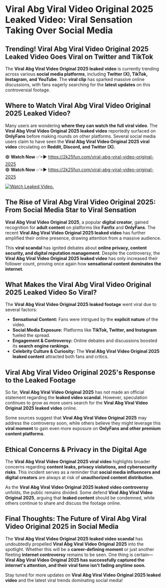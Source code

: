 # Viral Abg Viral Video Original 2025 Leaked Video: Viral Sensation Taking Over Social Media

## **Trending! Viral Abg Viral Video Original 2025 Leaked Video Goes Viral on Twitter and TikTok**
The **Viral Abg Viral Video Original 2025 leaked video** is currently trending across various **social media platforms**, including **Twitter (X), TikTok, Instagram, and YouTube**. The **viral clip** has sparked massive online discussions, with fans eagerly searching for the **latest updates** on this controversial footage.

## **Where to Watch Viral Abg Viral Video Original 2025 Leaked Video?**
Many users are wondering **where they can watch the full viral video**. The **Viral Abg Viral Video Original 2025 leaked video** reportedly surfaced on **OnlyFans** before making rounds on other platforms. Several social media users claim to have seen the **Viral Abg Viral Video Original 2025 viral video** circulating on **Reddit, Discord, and Twitter (X).**

🟢 **Watch Now** ✅=► https://2k25fun.com/viral-abg-viral-video-original-2025  
🟢 **Watch Now** ✅=► https://2k25fun.com/viral-abg-viral-video-original-2025  

[![Watch Leaked Video.](https://miro.medium.com/v2/resize:fit:828/format:webp/1*cilzJN44JGOrTw9NJCrNHA.gif "Watch Leaked Video")](https://2k25fun.com/viral-abg-viral-video-original-2025)

## **The Rise of Viral Abg Viral Video Original 2025: From Social Media Star to Viral Sensation**
**Viral Abg Viral Video Original 2025**, a popular **digital creator**, gained recognition for **adult content** on platforms like **Fanfix** and **OnlyFans**. The recent **Viral Abg Viral Video Original 2025 leaked video** has further amplified their online presence, drawing attention from a massive audience.

This **viral scandal** has ignited debates about **online privacy, content security, and digital reputation management**. Despite the controversy, the **Viral Abg Viral Video Original 2025 leaked video** has only increased their follower count, proving once again how **sensational content dominates the internet**.

## **What Makes the Viral Abg Viral Video Original 2025 Leaked Video So Viral?**
The **Viral Abg Viral Video Original 2025 leaked footage** went viral due to several factors:
- **Sensational Content:** Fans were intrigued by the **explicit nature** of the video.
- **Social Media Exposure:** Platforms like **TikTok, Twitter, and Instagram** fueled the spread.
- **Engagement & Controversy:** Online debates and discussions boosted its **search engine rankings**.
- **Celebrity Culture & Curiosity:** The **Viral Abg Viral Video Original 2025 leaked content** attracted both fans and critics.

## **Viral Abg Viral Video Original 2025's Response to the Leaked Footage**
So far, **Viral Abg Viral Video Original 2025** has not made an official statement regarding the **leaked video scandal**. However, speculation continues to grow as more users search for the **Viral Abg Viral Video Original 2025 leaked video** online.

Some sources suggest that **Viral Abg Viral Video Original 2025** may address the controversy soon, while others believe they might leverage this **viral moment** to gain even more exposure on **OnlyFans and other premium content platforms**.

## **Ethical Concerns & Privacy in the Digital Age**
The **Viral Abg Viral Video Original 2025 viral video** highlights broader concerns regarding **content leaks, privacy violations, and cybersecurity risks**. This incident serves as a reminder that **social media influencers and digital creators** are always at risk of **unauthorized content distribution**.

As the **Viral Abg Viral Video Original 2025 leaked video controversy** unfolds, the public remains divided. Some defend **Viral Abg Viral Video Original 2025**, arguing that **leaked content** should be condemned, while others continue to share and discuss the footage online.

## **Final Thoughts: The Future of Viral Abg Viral Video Original 2025 in Social Media**
The **Viral Abg Viral Video Original 2025 leaked video scandal** has undoubtedly propelled **Viral Abg Viral Video Original 2025** into the spotlight. Whether this will be a **career-defining moment** or just another fleeting **internet controversy** remains to be seen. One thing is certain—**Viral Abg Viral Video Original 2025 has successfully captured the internet's attention, and their viral fame isn't fading anytime soon.**

Stay tuned for more updates on **Viral Abg Viral Video Original 2025 leaked video** and the latest viral trends dominating social media!